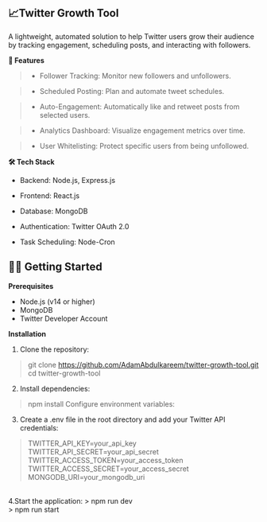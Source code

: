 <h2>📈Twitter Growth Tool</h2>
A lightweight, automated solution to help Twitter users grow their audience by tracking engagement, scheduling posts, and interacting with followers.



**🚀 Features**
>- Follower Tracking: Monitor new followers and unfollowers.

>- Scheduled Posting: Plan and automate tweet schedules.

>- Auto-Engagement: Automatically like and retweet posts from selected users.

>- Analytics Dashboard: Visualize engagement metrics over time.

>- User Whitelisting: Protect specific users from being unfollowed.



**🛠️ Tech Stack**
- Backend: Node.js, Express.js

- Frontend: React.js

- Database: MongoDB

- Authentication: Twitter OAuth 2.0

- Task Scheduling: Node-Cron


<h2>🧑‍💻 Getting Started</h2>

**Prerequisites**

- Node.js (v14 or higher)
- MongoDB
- Twitter Developer Account

**Installation**
  1. Clone the repository:
> git clone https://github.com/AdamAbdulkareem/twitter-growth-tool.git
> cd twitter-growth-tool

  2. Install dependencies:
> npm install
Configure environment variables:

  3. Create a .env file in the root directory and add your Twitter API credentials:
> TWITTER_API_KEY=your_api_key <br>
> TWITTER_API_SECRET=your_api_secret <br>
> TWITTER_ACCESS_TOKEN=your_access_token <br>
> TWITTER_ACCESS_SECRET=your_access_secret <br>
> MONGODB_URI=your_mongodb_uri
<br>
  4.Start the application:
> npm run dev <br>
> npm run start <br>
